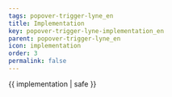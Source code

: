 ```yaml
---
tags: popover-trigger-lyne_en
title: Implementation
key: popover-trigger-lyne-implementation_en
parent: popover-trigger-lyne_en
icon: implementation
order: 3
permalink: false  
---
```

 {{ implementation | safe }}


